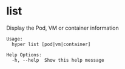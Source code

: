 # list

Display the Pod, VM or container information

	Usage:
	  hyper list [pod|vm|container]

	Help Options:
	  -h, --help  Show this help message
